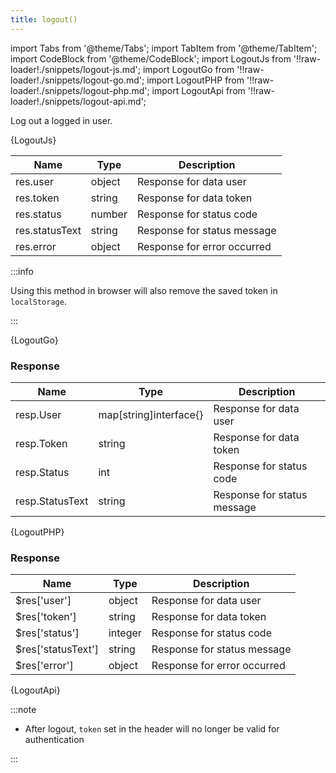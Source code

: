 ```yaml
---
title: logout()
---
```


import Tabs from '@theme/Tabs';
import TabItem from '@theme/TabItem';
import CodeBlock from '@theme/CodeBlock';
import LogoutJs from '!!raw-loader!./snippets/logout-js.md';
import LogoutGo from '!!raw-loader!./snippets/logout-go.md';
import LogoutPHP from '!!raw-loader!./snippets/logout-php.md';
import LogoutApi from '!!raw-loader!./snippets/logout-api.md';

Log out a logged in user.
<!-- Remove the logged in user from the browser session and log them out - removing all items from localstorage -->

<Tabs>
  <TabItem value="javascript" label="Javascript" default>
    <CodeBlock className="language-jsx">
      {LogoutJs}
    </CodeBlock>

| Name            | Type   | Description |
| --------------- | ------ | ----------- | 
| res.user    | object | Response for data user |
| res.token   | string | Response for data token |
| res.status  | number | Response for status code |
| res.statusText | string | Response for status message |
| res.error | object | Response for error occurred |

:::info

Using this method in browser will also remove the saved token in `localStorage`.

:::

  </TabItem>
  <TabItem value="go" label="Go" default>
    <CodeBlock className="language-jsx">
      {LogoutGo}
    </CodeBlock>

### Response

| Name            | Type   | Description |
| --------------- | ------ | ----------- | 
| resp.User    | map[string]interface{} | Response for data user |
| resp.Token   | string | Response for data token |
| resp.Status  | int | Response for status code |
| resp.StatusText | string | Response for status message |

  </TabItem>
  <TabItem value="php" label="PHP" default>
    <CodeBlock className="language-jsx">
      {LogoutPHP}
    </CodeBlock>

### Response

| Name            | Type   | Description |
| --------------- | ------ | ----------- | 
| $res['user']    | object | Response for data user |
| $res['token']   | string | Response for data token |
| $res['status']  | integer | Response for status code |
| $res['statusText'] | string | Response for status message |
| $res['error'] | object | Response for error occurred |

  </TabItem>
  <TabItem value="API" label="API">
    <CodeBlock className="language-jsx" title="[POST]">
      {LogoutApi}
    </CodeBlock>
  </TabItem>
</Tabs>

:::note

- After logout, `token` set in the header will no longer be valid for authentication

:::